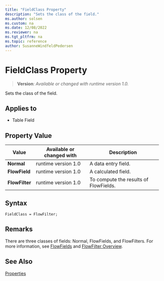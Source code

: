 ```yaml
---
title: "FieldClass Property"
description: "Sets the class of the field."
ms.author: solsen
ms.custom: na
ms.date: 12/08/2022
ms.reviewer: na
ms.tgt_pltfrm: na
ms.topic: reference
author: SusanneWindfeldPedersen
---
```

[//]: # (START>DO_NOT_EDIT)
[//]: # (IMPORTANT:Do not edit any of the content between here and the END>DO_NOT_EDIT.)
[//]: # (Any modifications should be made in the .xml files in the ModernDev repo.)
# FieldClass Property
> **Version**: _Available or changed with runtime version 1.0._

Sets the class of the field.

## Applies to
-   Table Field

## Property Value

|Value|Available or changed with|Description|
|-----------|-----------|---------------------------------------|
|**Normal**|runtime version 1.0|A data entry field.|
|**FlowField**|runtime version 1.0|A calculated field.|
|**FlowFilter**|runtime version 1.0|To compute the results of FlowFields.|

[//]: # (IMPORTANT: END>DO_NOT_EDIT)

## Syntax

```AL
FieldClass = FlowFilter;
```  

## Remarks  

There are three classes of fields: Normal, FlowFields, and FlowFilters. For more information, see [FlowFields](../devenv-flowfields.md) and [FlowFilter Overview](../devenv-flowfilter-overview.md).  
  
## See Also
  
[Properties](devenv-properties.md)   
 